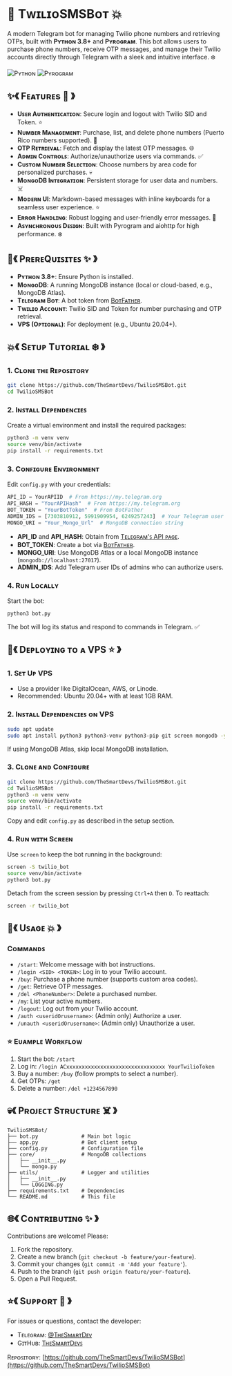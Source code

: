 # 🌟 TᴡɪʟɪᴏSMSBᴏᴛ 💥

A modern Telegram bot for managing Twilio phone numbers and retrieving OTPs, built with **Pʏᴛʜᴏɴ 3.8+** and **Pʏʀᴏɢʀᴀᴍ**. This bot allows users to purchase phone numbers, receive OTP messages, and manage their Twilio accounts directly through Telegram with a sleek and intuitive interface. ❄️

![Pʏᴛʜᴏɴ](https://img.shields.io/badge/Python-3.8%2B-blue) ![Pʏʀᴏɢʀᴀᴍ](https://img.shields.io/badge/Pyrogram-2.0.106-orange)

## ✨《 Fᴇᴀᴛᴜʀᴇs 👀 》

- **Uꜱᴇʀ Aᴜᴛʜᴇɴᴛɪᴄᴀᴛɪᴏɴ**: Secure login and logout with Twilio SID and Token. ⭐️  
- **Nᴜᴍʙᴇʀ Mᴀɴᴀɢᴇᴍᴇɴᴛ**: Purchase, list, and delete phone numbers (Puerto Rico numbers supported). 💫  
- **OTP Rᴇᴛʀɪᴇᴠᴀʟ**: Fetch and display the latest OTP messages. 🌐  
- **Aᴅᴍɪɴ Cᴏɴᴛʀᴏʟꜱ**: Authorize/unauthorize users via commands. ✅  
- **Cᴜꜱᴛᴏᴍ Nᴜᴍʙᴇʀ Sᴇʟᴇᴄᴛɪᴏɴ**: Choose numbers by area code for personalized purchases. 💀  
- **MᴏɴɢᴏDB Iɴᴛᴇɢʀᴀᴛɪᴏɴ**: Persistent storage for user data and numbers. ☠️  
- **Mᴏᴅᴇʀɴ UI**: Markdown-based messages with inline keyboards for a seamless user experience. ⭐️  
- **Eʀʀᴏʀ Hᴀɴᴅʟɪɴɢ**: Robust logging and user-friendly error messages. 💫  
- **Aꜱʏɴᴄʜʀᴏɴᴏᴜꜱ Dᴇꜱɪɢɴ**: Built with Pyrogram and aiohttp for high performance. ❄️  

## 🌟《 PʀᴇʀᴇQᴜɪꜱɪᴛᴇꜱ ✨ 》

- **Pʏᴛʜᴏɴ 3.8+**: Ensure Python is installed.  
- **MᴏɴɢᴏDB**: A running MongoDB instance (local or cloud-based, e.g., MongoDB Atlas).  
- **Tᴇʟᴇɢʀᴀᴍ Bᴏᴛ**: A bot token from [BᴏᴛFᴀᴛʜᴇʀ](https://t.me/BotFather).  
- **Tᴡɪʟɪᴏ Aᴄᴄᴏᴜɴᴛ**: Twilio SID and Token for number purchasing and OTP retrieval.  
- **VPS (Oᴘᴛɪᴏɴᴀʟ)**: For deployment (e.g., Ubuntu 20.04+).  

## 💥《 Sᴇᴛᴜᴘ Tᴜᴛᴏʀɪᴀʟ ❄️ 》

### 1. Cʟᴏɴᴇ ᴛʜᴇ Rᴇᴘᴏꜱɪᴛᴏʀʏ

```bash
git clone https://github.com/TheSmartDevs/TwilioSMSBot.git
cd TwilioSMSBot
```

### 2. Iɴꜱᴛᴀʟʟ Dᴇᴘᴇɴᴅᴇɴᴄɪᴇꜱ

Create a virtual environment and install the required packages:

```bash
python3 -m venv venv
source venv/bin/activate
pip install -r requirements.txt
```

### 3. Cᴏɴꜰɪɢᴜʀᴇ Eɴᴠɪʀᴏɴᴍᴇɴᴛ

Edit `config.py` with your credentials:

```python
API_ID = YourAPIID  # From https://my.telegram.org
API_HASH = "YourAPIHash"  # From https://my.telegram.org
BOT_TOKEN = "YourBotToken"  # From BotFather
ADMIN_IDS = [7303810912, 5991909954, 6249257243]  # Your Telegram user IDs
MONGO_URI = "Your_Mongo_Url"  # MongoDB connection string
```

- **API_ID** and **API_HASH**: Obtain from [Tᴇʟᴇɢʀᴀᴍ'ꜱ API ᴘᴀɢᴇ](https://my.telegram.org).  
- **BOT_TOKEN**: Create a bot via [BᴏᴛFᴀᴛʜᴇʀ](https://t.me/BotFather).  
- **MONGO_URI**: Use MongoDB Atlas or a local MongoDB instance (`mongodb://localhost:27017`).  
- **ADMIN_IDS**: Add Telegram user IDs of admins who can authorize users.  

### 4. Rᴜɴ Lᴏᴄᴀʟʟʏ

Start the bot:

```bash
python3 bot.py
```

The bot will log its status and respond to commands in Telegram. ✅  

## 💫《 Dᴇᴘʟᴏʏɪɴɢ ᴛᴏ ᴀ VPS ⭐️ 》

### 1. Sᴇᴛ Uᴘ VPS

- Use a provider like DigitalOcean, AWS, or Linode.
- Recommended: Ubuntu 20.04+ with at least 1GB RAM.

### 2. Iɴꜱᴛᴀʟʟ Dᴇᴘᴇɴᴅᴇɴᴄɪᴇꜱ ᴏɴ VPS

```bash
sudo apt update
sudo apt install python3 python3-venv python3-pip git screen mongodb -y
```

If using MongoDB Atlas, skip local MongoDB installation.

### 3. Cʟᴏɴᴇ ᴀɴᴅ Cᴏɴꜰɪɢᴜʀᴇ

```bash
git clone https://github.com/TheSmartDevs/TwilioSMSBot.git
cd TwilioSMSBot
python3 -m venv venv
source venv/bin/activate
pip install -r requirements.txt
```

Copy and edit `config.py` as described in the setup section.

### 4. Rᴜɴ ᴡɪᴛʜ Sᴄʀᴇᴇɴ

Use `screen` to keep the bot running in the background:

```bash
screen -S twilio_bot
source venv/bin/activate
python3 bot.py
```

Detach from the screen session by pressing `Ctrl+A` then `D`. To reattach:

```bash
screen -r twilio_bot
```

## 🌟《 Uꜱᴀɢᴇ 💥 》

### Cᴏᴍᴍᴀɴᴅꜱ

- `/start`: Welcome message with bot instructions.  
- `/login <SID> <TOKEN>`: Log in to your Twilio account.  
- `/buy`: Purchase a phone number (supports custom area codes).  
- `/get`: Retrieve OTP messages.  
- `/del <PhoneNumber>`: Delete a purchased number.  
- `/my`: List your active numbers.  
- `/logout`: Log out from your Twilio account.  
- `/auth <useridOrusername>`: (Admin only) Authorize a user.  
- `/unauth <useridOrusername>`: (Admin only) Unauthorize a user.  

### ⭐️ Eᴜᴀᴍᴘʟᴇ Wᴏʀᴋꜰʟᴏᴡ

1. Start the bot: `/start`  
2. Log in: `/login ACxxxxxxxxxxxxxxxxxxxxxxxxxxxxxxxx YourTwilioToken`  
3. Buy a number: `/buy` (follow prompts to select a number).  
4. Get OTPs: `/get`  
5. Delete a number: `/del +1234567890`  

## 💀《 Pʀᴏᴊᴇᴄᴛ Sᴛʀᴜᴄᴛᴜʀᴇ ☠️ 》

```
TwilioSMSBot/
├── bot.py              # Main bot logic
├── app.py              # Bot client setup
├── config.py           # Configuration file
├── core/               # MongoDB collections
│   ├── __init__.py
│   └── mongo.py
├── utils/              # Logger and utilities
│   ├── __init__.py
│   └── LOGGING.py
├── requirements.txt    # Dependencies
└── README.md           # This file
```

## 🌐《 Cᴏɴᴛʀɪʙᴜᴛɪɴɢ ✨ 》

Contributions are welcome! Please:

1. Fork the repository.  
2. Create a new branch (`git checkout -b feature/your-feature`).  
3. Commit your changes (`git commit -m 'Add your feature'`).  
4. Push to the branch (`git push origin feature/your-feature`).  
5. Open a Pull Request.  

## ⭐️《 Sᴜᴘᴘᴏʀᴛ 🌟 》

For issues or questions, contact the developer:

- Tᴇʟᴇɢʀᴀᴍ: [@TʜᴇSᴍᴀʀᴛDᴇᴠ](https://t.me/TheSmartDev)  
- GɪᴛHᴜʙ: [TʜᴇSᴍᴀʀᴛDᴇᴠꜱ](https://github.com/TheSmartDevs)  

Rᴇᴘᴏꜱɪᴛᴏʀʏ: [https://github.com/TheSmartDevs/TwilioSMSBot](https://github.com/TheSmartDevs/TwilioSMSBot)
